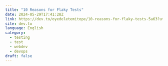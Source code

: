 ```yaml
---
title: "10 Reasons for Flaky Tests"
date: 2024-05-29T17:41:28Z
link: https://dev.to/oyedeletemitope/10-reasons-for-flaky-tests-5a63?utm_medium=RSS&utm_source=news.12bit.vn
site: dev.to
language: English
category:
  - testing
  - test
  - webdev
  - devops
draft: false
---
```

